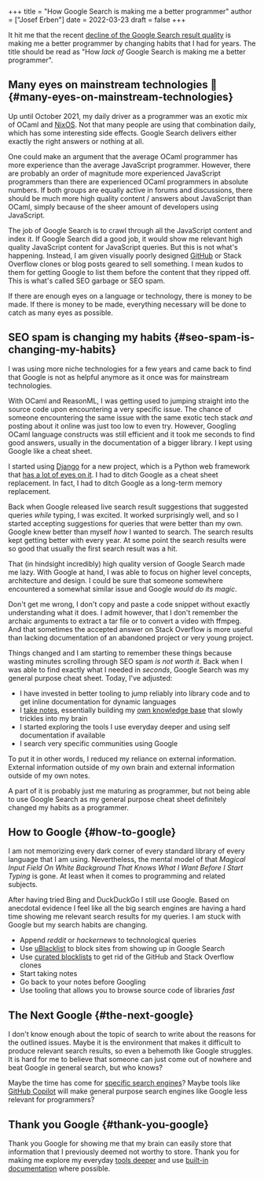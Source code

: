 +++
title = "How Google Search is making me a better programmer"
author = ["Josef Erben"]
date = 2022-03-23
draft = false
+++

It hit me that the recent [decline of the Google Search result quality](https://twitter.com/mwseibel/status/1477701120319361026) is making me a better programmer by changing habits that I had for years. The title should be read as "How _lack of_ Google Search is making me a better programmer".

<!--more-->


## Many eyes on mainstream technologies 👀 {#many-eyes-on-mainstream-technologies}

Up until October 2021, my daily driver as a programmer was an exotic mix of OCaml and [NixOS](http://localhost:1313/tags/nixos/). Not that many people are using that combination daily, which has some interesting side effects. Google Search delivers either exactly the right answers or nothing at all.

One could make an argument that the average OCaml programmer has more experience than the average JavaScript programmer. However, there are probably an order of magnitude more experienced JavaScript programmers than there are experienced OCaml programmers in absolute numbers. If both groups are equally active in forums and discussions, there should be much more high quality content / answers about JavaScript than OCaml, simply because of the sheer amount of developers using JavaScript.

The job of Google Search is to crawl through all the JavaScript content and index it. If Google Search did a good job, it would show me relevant high quality JavaScript content for JavaScript queries. But this is not what's happening. Instead, I am given visually poorly designed [GitHub](https://githubplus.com/) or Stack Overflow clones or blog posts geared to sell something. I mean kudos to them for getting Google to list them before the content that they ripped off. This is what's called SEO garbage or SEO spam.

If there are enough eyes on a language or technology, there is money to be made. If there is money to be made, everything necessary will be done to catch as many eyes as possible.


## SEO spam is changing my habits {#seo-spam-is-changing-my-habits}

I was using more niche technologies for a few years and came back to find that Google is not as helpful anymore as it once was for mainstream technologies.

With OCaml and ReasonML, I was getting used to jumping straight into the source code upon encountering a very specific issue. The chance of someone encountering the same issue with the same exotic tech stack _and_ posting about it online was just too low to even try.
However, Googling OCaml language constructs was still efficient and it took me seconds to find good answers, usually in the documentation of a bigger library. I kept using Google like a cheat sheet.

I started using [Django](http://localhost:1313/tags/django/) for a new project, which is a Python web framework that [has a lot of eyes on it](https://github.com/django/django/stargazers). I had to ditch Google as a cheat sheet replacement. In fact, I had to ditch Google as a long-term memory replacement.

Back when Google released live search result suggestions that suggested queries _while_ typing, I was excited. It worked surprisingly well, and so I started accepting suggestions for queries that were better than my own. Google knew better than myself _how_ I wanted to search.
The search results kept getting better with every year. At some point the search results were so good that usually the first search result was a hit.

That (in hindsight incredibly) high quality version of Google Search made me lazy. With Google at hand, I was able to focus on higher level concepts, architecture and design. I could be sure that someone somewhere encountered a somewhat similar issue and Google _would do its magic_.

Don't get me wrong, I don't copy and paste a code snippet without exactly understanding what it does. I admit however, that I don't remember the archaic arguments to extract a tar file or to convert a video with ffmpeg. And that sometimes the accepted answer on Stack Overflow is more useful than lacking documentation of an abandoned project or very young project.

Things changed and I am starting to remember these things because wasting minutes scrolling through SEO spam _is not worth it_. Back when I was able to find exactly what I needed in _seconds_, Google Search was my general purpose cheat sheet. Today, I've adjusted:

-   I have invested in better tooling to jump reliably into library code and to get inline documentation for dynamic languages
-   I [take notes](https://github.com/joseferben/memb), essentially building my [own knowledge base](https://www.joseferben.com/search/) that slowly trickles into my brain
-   I started exploring the tools I use everyday deeper and using self documentation if available
-   I search very specific communities using Google

To put it in other words, I reduced my reliance on external information. External information outside of my own brain and external information outside of my own notes.

A part of it is probably just me maturing as programmer, but not being able to use Google Search as my general purpose cheat sheet definitely changed my habits as a programmer.


## How to Google {#how-to-google}

I am not memorizing every dark corner of every standard library of every language that I am using. Nevertheless, the mental model of that _Magical Input Field On White Background That Knows What I Want Before I Start Typing_ is gone. At least when it comes to programming and related subjects.

After having tried Bing and DuckDuckGo I still use Google. Based on anecdotal evidence I feel like all the big search engines are having a hard time showing me relevant search results for my queries. I am stuck with Google but my search habits are changing.

-   Append _reddit_ or _hackernews_ to technological queries
-   Use [uBlacklist](https://github.com/iorate/ublacklist) to block sites from showing up in Google Search
-   Use [curated blocklists](https://github.com/arosh/ublacklist-github-translation) to get rid of the GitHub and Stack Overflow clones
-   Start taking notes
-   Go back to your notes before Googling
-   Use tooling that allows you to browse source code of libraries _fast_


## The Next Google {#the-next-google}

I don't know enough about the topic of search to write about the reasons for the outlined issues. Maybe it is the environment that makes it difficult to produce relevant search results, so even a behemoth like Google struggles. It is hard for me to believe that someone can just come out of nowhere and beat Google in general search, but who knows?

Maybe the time has come for [specific search engines](https://twitter.com/paulg/status/1477760548787920901)? Maybe tools like [GitHub Copilot](https://copilot.github.com/) will make general purpose search engines like Google less relevant for programmers?


## Thank you Google {#thank-you-google}

Thank you Google for showing me that my brain can easily store that information that I previously deemed not worthy to store. Thank you for making me explore my everyday [tools deeper](https://www.kernel.org/doc/man-pages/) and use [built-in documentation](https://www.emacswiki.org/emacs/SelfDocumentation) where possible.
